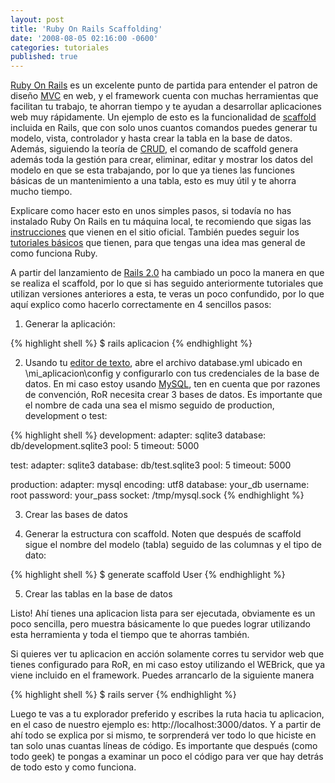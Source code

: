 ```yaml
---
layout: post
title: 'Ruby On Rails Scaffolding'
date: '2008-08-05 02:16:00 -0600'
categories: tutoriales
published: true
---
```


[Ruby On Rails](http://www.rubyonrails.org/) es un excelente punto de partida para entender el patron de diseño [MVC](http://es.wikipedia.org/wiki/Modelo_Vista_Controlador) en web, y el framework cuenta con muchas herramientas que facilitan tu trabajo, te ahorran tiempo y te ayudan a desarrollar aplicaciones web muy rápidamente. Un ejemplo de esto es la funcionalidad de [scaffold](http://www.carlosleopoldo.com/post/que-es-el-scaffolding-o-scaffold/) incluida en Rails, que con solo unos cuantos comandos puedes generar tu modelo, vista, controlador y hasta crear la tabla en la base de datos. Además, siguiendo la teoría de [CRUD](http://es.wikipedia.org/wiki/CRUD), el comando de scaffold genera además toda la gestión para crear, eliminar, editar y mostrar los datos del modelo en que se esta trabajando, por lo que ya tienes las funciones básicas de un mantenimiento a una tabla, esto es muy útil y te ahorra mucho tiempo.

Explicare como hacer esto en unos simples pasos, si todavía no has instalado Ruby On Rails en tu máquina local, te recomiendo que sigas las [instrucciones](http://www.rubyonrails.org/) que vienen en el sitio oficial. También puedes seguir los [tutoriales básicos](http://www.onlamp.com/pub/a/onlamp/2006/12/14/revisiting-ruby-on-rails-revisited.html) que tienen, para que tengas una idea mas general de como funciona Ruby.

A partir del lanzamiento de [Rails 2.0](http://weblog.rubyonrails.org/2007/12/7/rails-2-0-it-s-done) ha cambiado un poco la manera en que se realiza el scaffold, por lo que si has seguido anteriormente tutoriales que utilizan versiones anteriores a esta, te veras un poco confundido, por lo que aquí explico como hacerlo correctamente en 4 sencillos pasos:

1. Generar la aplicación:

{% highlight shell %}
$ rails aplicacion
{% endhighlight %}

2. Usando tu [editor de texto](https://atom.io/), abre el archivo database.yml ubicado en \mi_aplicacion\config y configurarlo con tus credenciales de la base de datos. En mi caso estoy usando [MySQL](https://www.mysql.com/), ten en cuenta que por razones de convención, RoR necesita crear 3 bases de datos. Es importante que el nombre de cada una sea el mismo seguido de production, development o test:

{% highlight shell %}
development:
  adapter: sqlite3
  database: db/development.sqlite3
  pool: 5
  timeout: 5000

test:
  adapter: sqlite3
  database: db/test.sqlite3
  pool: 5
  timeout: 5000

production:
  adapter: mysql
  encoding: utf8
  database: your_db
  username: root
  password: your_pass
  socket: /tmp/mysql.sock
{% endhighlight %}

  3. Crear las bases de datos

  4. Generar la estructura con scaffold. Noten que después de scaffold sigue el nombre del modelo (tabla) seguido de las columnas y el tipo de dato:

{% highlight shell %}
$ generate scaffold User
{% endhighlight %}

  5. Crear las tablas en la base de datos

Listo! Ahí tienes una aplicacion lista para ser ejecutada, obviamente es un poco sencilla, pero muestra básicamente lo que puedes lograr utilizando esta herramienta y toda el tiempo que te ahorras también.

Si quieres ver tu aplicacion en acción solamente corres tu servidor web que tienes configurado para RoR, en mi caso estoy utilizando el WEBrick, que ya viene incluido en el framework. Puedes arrancarlo de la siguiente manera

{% highlight shell %}
$ rails server
{% endhighlight %}

Luego te vas a tu explorador preferido y escribes la ruta hacia tu aplicacion, en el caso de nuestro ejemplo es: http://localhost:3000/datos. Y a partir de ahí todo se explica por si mismo, te sorprenderá ver todo lo que hiciste en tan solo unas cuantas líneas de código. Es importante que después (como todo geek) te pongas a examinar un poco el código para ver que hay detrás de todo esto y como funciona.
